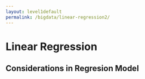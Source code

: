 ```yaml
---
layout: level1default 
permalink: /bigdata/linear-regression2/
---
```


<h1>Linear Regression</h1>



<h2>Considerations in Regresion Model</h2>

